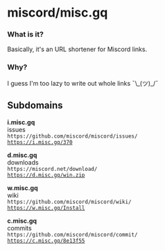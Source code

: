 # miscord/misc.gq

### What is it?
Basically, it's an URL shortener for Miscord links.

### Why?
I guess I'm too lazy to write out whole links ¯\\\_(ツ)_/¯

## Subdomains

**i.misc.gq**  
issues  
`https://github.com/miscord/miscord/issues/`  
[`https://i.misc.gq/370`](https://i.misc.gq/370)

**d.misc.gq**  
downloads  
`https://miscord.net/download/`  
[`https://d.misc.gq/win.zip`](https://d.misc.gq/win.zip)

**w.misc.gq**  
wiki  
`https://github.com/miscord/miscord/wiki/`  
[`https://w.misc.gq/Install`](https://w.misc.gq/Install)

**c.misc.gq**  
commits  
`https://github.com/miscord/miscord/commit/`  
[`https://c.misc.gq/8e13f55`](https://c.misc.gq/8e13f55)


